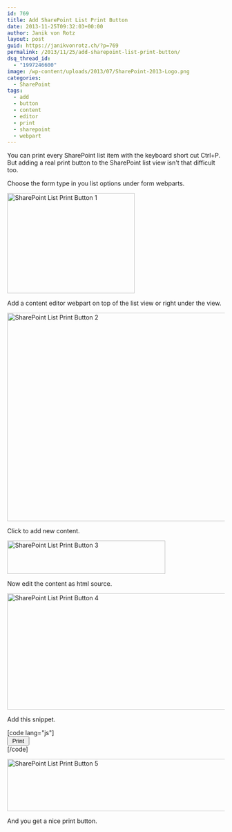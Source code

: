 ```yaml
---
id: 769
title: Add SharePoint List Print Button
date: 2013-11-25T09:32:03+00:00
author: Janik von Rotz
layout: post
guid: https://janikvonrotz.ch/?p=769
permalink: /2013/11/25/add-sharepoint-list-print-button/
dsq_thread_id:
  - "1997246600"
image: /wp-content/uploads/2013/07/SharePoint-2013-Logo.png
categories:
  - SharePoint
tags:
  - add
  - button
  - content
  - editor
  - print
  - sharepoint
  - webpart
---
```

You can print every SharePoint list item with the keyboard short cut Ctrl+P. But adding a real print button to the SharePoint list view isn't that difficult too.

Choose the form type in you list options under form webparts.

<a href="https://janikvonrotz.ch/wp-content/uploads/2013/11/SharePoint-List-Print-Button-1.png"><img class="aligncenter size-full wp-image-770" alt="SharePoint List Print Button 1" src="https://janikvonrotz.ch/wp-content/uploads/2013/11/SharePoint-List-Print-Button-1.png" width="295" height="232" /></a>

<!--more-->

Add a content editor webpart on top of the list view or right under the view.

<a href="https://janikvonrotz.ch/wp-content/uploads/2013/11/SharePoint-List-Print-Button-2.png"><img class="aligncenter size-full wp-image-771" alt="SharePoint List Print Button 2" src="https://janikvonrotz.ch/wp-content/uploads/2013/11/SharePoint-List-Print-Button-2.png" width="999" height="482" /></a>

Click to add new content.

<a href="https://janikvonrotz.ch/wp-content/uploads/2013/11/SharePoint-List-Print-Button-3.png"><img class="aligncenter size-full wp-image-772" alt="SharePoint List Print Button 3" src="https://janikvonrotz.ch/wp-content/uploads/2013/11/SharePoint-List-Print-Button-3.png" width="366" height="77" /></a>

Now edit the content as html source.

<a href="https://janikvonrotz.ch/wp-content/uploads/2013/11/SharePoint-List-Print-Button-4.png"><img class="aligncenter size-full wp-image-773" alt="SharePoint List Print Button 4" src="https://janikvonrotz.ch/wp-content/uploads/2013/11/SharePoint-List-Print-Button-4.png" width="862" height="269" /></a>

Add this snippet.

[code lang="js"]
<code>
<input type="button" value=" Print " onclick="window.print();return false;" />
</code>
[/code]

<a href="https://janikvonrotz.ch/wp-content/uploads/2013/11/SharePoint-List-Print-Button-5.png"><img class="aligncenter size-full wp-image-774" alt="SharePoint List Print Button 5" src="https://janikvonrotz.ch/wp-content/uploads/2013/11/SharePoint-List-Print-Button-5.png" width="658" height="121" /></a>

And you get a nice print button.